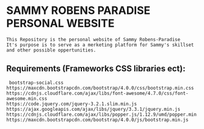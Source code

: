 # SAMMY ROBENS PARADISE PERSONAL WEBSITE
    This Repository is the personal website of Sammy Robens-Paradise
    It's purpose is to serve as a merketing platform for Sammy's skillset
    and other possible oppertunities.

 ## Requirements (Frameworks CSS libraries ect):
     bootstrap-social.css
    https://maxcdn.bootstrapcdn.com/bootstrap/4.0.0/css/bootstrap.min.css
    https://cdnjs.cloudflare.com/ajax/libs/font-awesome/4.7.0/css/font-awesome.min.css
    https://code.jquery.com/jquery-3.2.1.slim.min.js
    https://ajax.googleapis.com/ajax/libs/jquery/3.3.1/jquery.min.js
    https://cdnjs.cloudflare.com/ajax/libs/popper.js/1.12.9/umd/popper.min.js
    https://maxcdn.bootstrapcdn.com/bootstrap/4.0.0/js/bootstrap.min.js